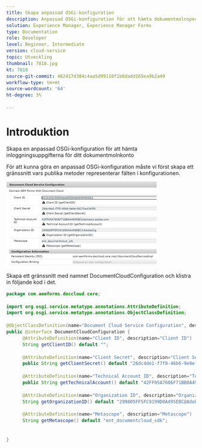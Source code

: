 ```yaml
---
title: Skapa anpassad OSGi-konfiguration
description: Anpassad OSGi-konfiguration för att hämta dokumentmolnspecifik information
solution: Experience Manager, Experience Manager Forms
type: Documentation
role: Developer
level: Beginner, Intermediate
version: cloud-service
topic: Utveckling
thumbnail: 7818.jpg
kt: 7818
source-git-commit: 462417d384c4aa5d99110f1b8dadd165ea9b2a49
workflow-type: tm+mt
source-wordcount: '64'
ht-degree: 3%

---
```


# Introduktion

Skapa en anpassad OSGi-konfiguration för att hämta inloggningsuppgifterna för ditt dokumentmolnkonto


För att kunna göra en anpassad OSGi-konfiguration måste vi först skapa ett gränssnitt vars publika metoder representerar fälten i konfigurationen.

![doc-cloud-config](assets/doc-cloud-configuration.JPG)


Skapa ett gränssnitt med namnet DocumentCloudConfiguration och klistra in följande kod i det.

```java
package com.aemforms.doccloud.core;

import org.osgi.service.metatype.annotations.AttributeDefinition;
import org.osgi.service.metatype.annotations.ObjectClassDefinition;

@ObjectClassDefinition(name="Document Cloud Service Configuration", description = "Connect AEM Forms With Document Cloud")
public @interface DocumentCloudConfiguration {
	  @AttributeDefinition(name="Client ID", description="Client ID")
	  String getClientID() default "";
	  
	  @AttributeDefinition(name="Client Secret", description="Client Secret")
	  public String getClientSecret() default "26dc4de1-f7f0-46b6-9e8e-86270ad34f58";
	  
	  @AttributeDefinition(name="Technical Account ID", description="Technical Account ID")
	  public String getTechnicalAccount() default "42FF05A7606F71BB0A495FBE@techacct.adobe.com";

	  @AttributeDefinition(name="Organization ID", description="Organization ID")
	  String getOrganizationID() default "299805FF5FC9199D0A495EBC@AdobeOrg";
	  
	  @AttributeDefinition(name="Metascope", description="Metascope")
	  String getMetascope() default "ent_documentcloud_sdk";


}
```
